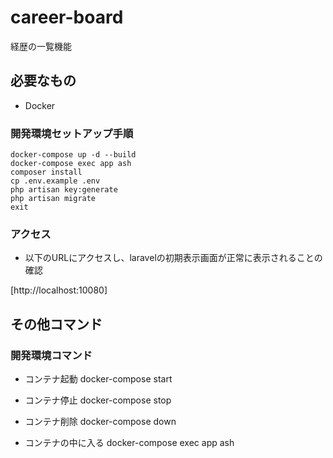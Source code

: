 # career-board
経歴の一覧機能

## 必要なもの

* Docker

### 開発環境セットアップ手順

```
docker-compose up -d --build
docker-compose exec app ash
composer install
cp .env.example .env
php artisan key:generate
php artisan migrate
exit
```

### アクセス
- 以下のURLにアクセスし、laravelの初期表示画面が正常に表示されることの確認

[http://localhost:10080]


## その他コマンド

### 開発環境コマンド

- コンテナ起動
docker-compose start

- コンテナ停止
docker-compose stop

- コンテナ削除
docker-compose down

- コンテナの中に入る
docker-compose exec app ash